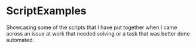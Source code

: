 # ScriptExamples

Showcasing some of the scripts that I have put together when I came across an issue at work that needed solving or a task that 
was better done automated.
